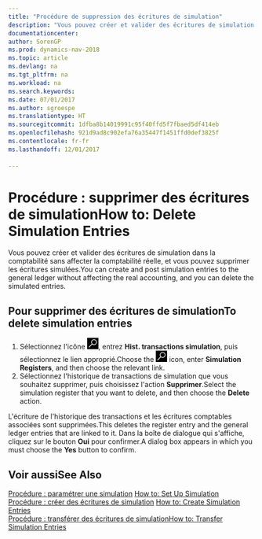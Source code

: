 ```yaml
---
title: "Procédure de suppression des écritures de simulation"
description: "Vous pouvez créer et valider des écritures de simulation dans la comptabilité sans affecter la comptabilité réelle, et vous pouvez supprimer les écritures simulées."
documentationcenter: 
author: SorenGP
ms.prod: dynamics-nav-2018
ms.topic: article
ms.devlang: na
ms.tgt_pltfrm: na
ms.workload: na
ms.search.keywords: 
ms.date: 07/01/2017
ms.author: sgroespe
ms.translationtype: HT
ms.sourcegitcommit: 1dfba8b14019991c95f40ffd5f7fbaed5df414eb
ms.openlocfilehash: 921d9ad8c902efa76a35447f1451ffd0def3825f
ms.contentlocale: fr-fr
ms.lasthandoff: 12/01/2017

---
```

# <a name="how-to-delete-simulation-entries"></a><span data-ttu-id="8e5f8-103">Procédure : supprimer des écritures de simulation</span><span class="sxs-lookup"><span data-stu-id="8e5f8-103">How to: Delete Simulation Entries</span></span>
<span data-ttu-id="8e5f8-104">Vous pouvez créer et valider des écritures de simulation dans la comptabilité sans affecter la comptabilité réelle, et vous pouvez supprimer les écritures simulées.</span><span class="sxs-lookup"><span data-stu-id="8e5f8-104">You can create and post simulation entries to the general ledger without affecting the real accounting, and you can delete the simulated entries.</span></span>  

## <a name="to-delete-simulation-entries"></a><span data-ttu-id="8e5f8-105">Pour supprimer des écritures de simulation</span><span class="sxs-lookup"><span data-stu-id="8e5f8-105">To delete simulation entries</span></span>  

1.  <span data-ttu-id="8e5f8-106">Sélectionnez l'icône ![Page ou état pour la recherche](../../media/ui-search/search_small.png "Page ou état pour la recherche"), entrez **Hist. transactions simulation**, puis sélectionnez le lien approprié.</span><span class="sxs-lookup"><span data-stu-id="8e5f8-106">Choose the ![Search for Page or Report](../../media/ui-search/search_small.png "Search for Page or Report icon") icon, enter **Simulation Registers**, and then choose the relevant link.</span></span>  
2.  <span data-ttu-id="8e5f8-107">Sélectionnez l'historique de transactions de simulation que vous souhaitez supprimer, puis choisissez l'action **Supprimer**.</span><span class="sxs-lookup"><span data-stu-id="8e5f8-107">Select the simulation register that you want to delete, and then choose the **Delete** action.</span></span>  

<span data-ttu-id="8e5f8-108">L'écriture de l'historique des transactions et les écritures comptables associées sont supprimées.</span><span class="sxs-lookup"><span data-stu-id="8e5f8-108">This deletes the register entry and the general ledger entries that are linked to it.</span></span> <span data-ttu-id="8e5f8-109">Dans la boîte de dialogue qui s'affiche, cliquez sur le bouton **Oui** pour confirmer.</span><span class="sxs-lookup"><span data-stu-id="8e5f8-109">A dialog box appears in which you must choose the **Yes**  button to confirm.</span></span>  

## <a name="see-also"></a><span data-ttu-id="8e5f8-110">Voir aussi</span><span class="sxs-lookup"><span data-stu-id="8e5f8-110">See Also</span></span>  
 <span data-ttu-id="8e5f8-111">[Procédure : paramétrer une simulation](how-to-set-up-simulation.md) </span><span class="sxs-lookup"><span data-stu-id="8e5f8-111">[How to: Set Up Simulation](how-to-set-up-simulation.md) </span></span>  
 <span data-ttu-id="8e5f8-112">[Procédure : créer des écritures de simulation](how-to-create-simulation-entries.md) </span><span class="sxs-lookup"><span data-stu-id="8e5f8-112">[How to: Create Simulation Entries](how-to-create-simulation-entries.md) </span></span>  
 [<span data-ttu-id="8e5f8-113">Procédure : transférer des écritures de simulation</span><span class="sxs-lookup"><span data-stu-id="8e5f8-113">How to: Transfer Simulation Entries</span></span>](how-to-transfer-simulation-entries.md)

